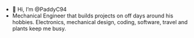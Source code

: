 - 👋 Hi, I’m @PaddyC94
- Mechanical Engineer that builds projects on off days around his hobbies. Electronics, mechanical design, coding, software, travel and plants keep me busy.

